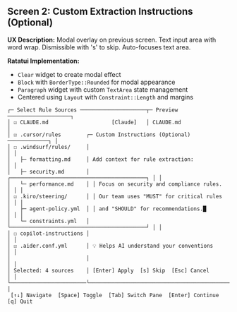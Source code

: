 ## Screen 2: Custom Extraction Instructions (Optional)

**UX Description:** Modal overlay on previous screen. Text input area with word wrap. Dismissible with 's' to skip. Auto-focuses text area.

**Ratatui Implementation:**

- `Clear` widget to create modal effect
- `Block` with `BorderType::Rounded` for modal appearance
- `Paragraph` widget with custom `TextArea` state management
- Centered using `Layout` with `Constraint::Length` and margins

```
┌─ Select Rule Sources ─────────────────────┬─ Preview ────────────────────┐
│ ☑ CLAUDE.md                    [Claude]   │ CLAUDE.md                    │
│ ☑ .cursor/rules        ┌─ Custom Instructions (Optional) ─────────────┐ │
│ ☐ .windsurf/rules/     │                                               │ │
│   ├─ formatting.md     │ Add context for rule extraction:              │ │
│   ├─ security.md       │ ┌───────────────────────────────────────────┐ │ │
│   └─ performance.md    │ │ Focus on security and compliance rules.   │ │ │
│ ☑ .kiro/steering/      │ │ Our team uses "MUST" for critical rules  │ │ │
│   ├─ agent-policy.yml  │ │ and "SHOULD" for recommendations.█        │ │ │
│   └─ constraints.yml   │ └───────────────────────────────────────────┘ │ │
│ ☐ copilot-instructions │                                               │ │
│ ☑ .aider.conf.yml      │ 💡 Helps AI understand your conventions       │ │
│                        │                                               │ │
│ Selected: 4 sources    │ [Enter] Apply  [s] Skip  [Esc] Cancel         │ │
└────────────────────────└───────────────────────────────────────────────┘ │
 [↑↓] Navigate  [Space] Toggle  [Tab] Switch Pane  [Enter] Continue  [q] Quit
```
